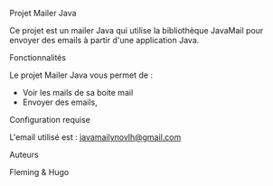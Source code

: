 Projet Mailer Java

Ce projet est un mailer Java qui utilise la bibliothèque JavaMail pour envoyer des emails à partir d'une application Java.

Fonctionnalités

Le projet Mailer Java vous permet de :
* Voir les mails de sa boite mail
* Envoyer des emails,

Configuration requise

L'email utilisé est : javamailynovlh@gmail.com

Auteurs

Fleming & Hugo